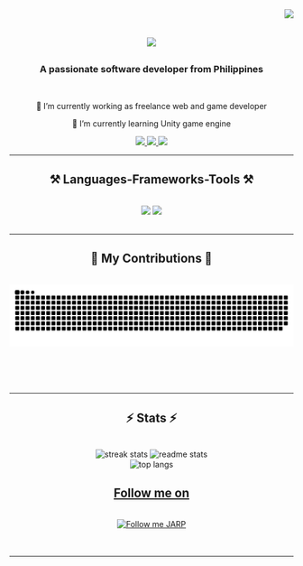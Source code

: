 <img align="right" src="https://visitor-badge.laobi.icu/badge?page_id=salesp07.salesp07" />

<h1 align="center">
    <img src="https://readme-typing-svg.herokuapp.com/?font=Righteous&size=35&center=true&vCenter=true&width=500&height=70&duration=4000&lines=Hi!+👋;+I'm+Joshua+Anderson+Padilla!;" />
</h1>

<h3 align="center">A passionate software developer from Philippines</h3>

<br/>

<div align="center">
 
 🔭 I’m currently working as freelance web and game developer
 
 🌱 I’m currently learning Unity game engine


 </div>
 
<div align="center"> 
  <a href="mailto:andersonandy046@gmail.com">
    <img src="https://img.shields.io/badge/Gmail-333333?style=for-the-badge&logo=gmail&logoColor=red" />
  </a>
  <a href="https://www.linkedin.com/in/joshua-padilla-009681270/" target="_blank">
    <img src="https://img.shields.io/badge/LinkedIn-0077B5?style=for-the-badge&logo=linkedin&logoColor=white" target="_blank" />
  </a>
  <a href="http://padillaportfolio.royalwebhosting.net/index.php?fbclid=IwAR3by_CeVy90vrhnXlAbwKACAS4uNypkOjzImzu1MpQsULEC_GkjMphUXOY" target="_blank">
     <img src="https://img.shields.io/badge/Portfolio-FF5722?style=for-the-badge&logo=todoist&logoColor=white" target="_blank" /> <!-- sqlite, safari, google-chrome are other good icon options -->
  </a>
</div>

 <hr/>
 
<h2 align="center">⚒️ Languages-Frameworks-Tools ⚒️</h2>
<br/>
<div align="center">
     <img src="https://skillicons.dev/icons?i=react,bootstrap,tailwind,jquery,html,css,js,laravel,flask,flutter,blender" />
    <img src="https://skillicons.dev/icons?i=nodejs,py,php,vue,express,java,c,cs,cpp,mysql,sqlite" /><br>
</div>

<br/>
<hr/>

<div align="center">
  <h2> 🌱 My Contributions 🌱</h2>
  <br>
  <img alt="snake eating my contributions" src="https://raw.githubusercontent.com/salesp07/salesp07/output/github-contribution-grid-snake.svg" />
  
  <br/><br/><br/>
</div>

<hr/>

<h2 align="center">⚡ Stats ⚡</h2>
<br>
<div align=center>
  <img width=390 src="https://github-readme-streak-stats-salesp07.vercel.app/?user=anderson895&count_private=true&theme=react&border_radius=10" alt="streak stats"/>
  <img width=390 src="https://github-readme-stats-salesp07.vercel.app/api?username=anderson895&count_private=true&show_icons=true&theme=react&rank_icon=github&border_radius=10" alt="readme stats" />
  <br/>
  <img width=325 align="center" src="https://github-readme-stats-salesp07.vercel.app/api/top-langs/?username=anderson895&hide=HTML&langs_count=8&layout=compact&theme=react&border_radius=10&size_weight=0.5&count_weight=0.5&exclude_repo=github-readme-stats" alt="top langs" />
</div>

<div align="center">
<a href='https://web.facebook.com/tiodorojen17/' target='_blank'><h2>Follow me on </h2> <br><img height='64' style='height:64px;' src='https://static.xx.fbcdn.net/rsrc.php/y1/r/4lCu2zih0ca.svg' alt='Follow me JARP' /></a>
</div>
<br/><br/>

<hr/>



<br/>
